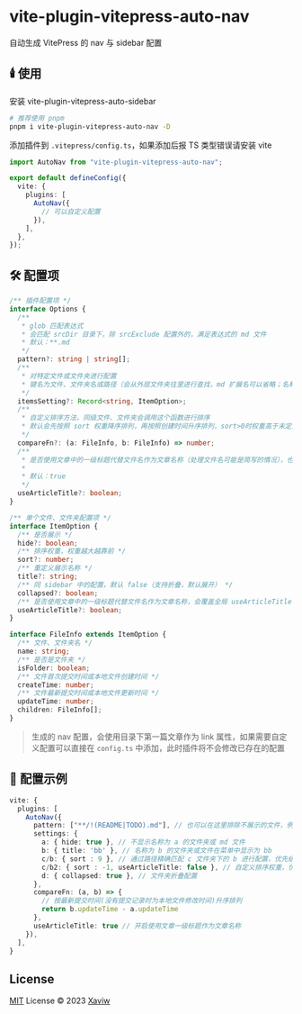 # vite-plugin-vitepress-auto-nav

自动生成 VitePress 的 nav 与 sidebar 配置

## 🕯️ 使用

安装 vite-plugin-vitepress-auto-sidebar

```sh
# 推荐使用 pnpm
pnpm i vite-plugin-vitepress-auto-nav -D
```

添加插件到 `.vitepress/config.ts`，如果添加后报 TS 类型错误请安装 vite

```ts
import AutoNav from "vite-plugin-vitepress-auto-nav";

export default defineConfig({
  vite: {
    plugins: [
      AutoNav({
        // 可以自定义配置
      }),
    ],
  },
});
```

## 🛠️ 配置项

```ts
/** 插件配置项 */
interface Options {
  /**
   * glob 匹配表达式
   * 会匹配 srcDir 目录下，除 srcExclude 配置外的，满足表达式的 md 文件
   * 默认：**.md
   */
  pattern?: string | string[];
  /**
   * 对特定文件或文件夹进行配置
   * 键名为文件、文件夹名或路径（会从外层文件夹往里进行查找，md 扩展名可以省略；名称存在重复时，可以用路径区分）
   */
  itemsSetting?: Record<string, ItemOption>;
  /**
   * 自定义排序方法，同级文件、文件夹会调用这个函数进行排序
   * 默认会先按照 sort 权重降序排列，再按照创建时间升序排列，sort>0时权重高于未定义sort的文章，sort<0时权重低于未定义sort的文章
   */
  compareFn?: (a: FileInfo, b: FileInfo) => number;
  /**
   * 是否使用文章中的一级标题代替文件名作为文章名称（处理文件名可能是简写的情况），也可以单独配置
   *
   * 默认：true
   */
  useArticleTitle?: boolean;
}

/** 单个文件、文件夹配置项 */
interface ItemOption {
  /** 是否展示 */
  hide?: boolean;
  /** 排序权重，权重越大越靠前 */
  sort?: number;
  /** 重定义展示名称 */
  title?: string;
  /** 同 sidebar 中的配置，默认 false（支持折叠，默认展开） */
  collapsed?: boolean;
  /** 是否使用文章中的一级标题代替文件名作为文章名称，会覆盖全局 useArticleTitle 配置 */
  useArticleTitle?: boolean;
}

interface FileInfo extends ItemOption {
  /** 文件、文件夹名 */
  name: string;
  /** 是否是文件夹 */
  isFolder: boolean;
  /** 文件首次提交时间或本地文件创建时间 */
  createTime: number;
  /** 文件最新提交时间或本地文件更新时间 */
  updateTime: number;
  children: FileInfo[];
}
```

> 生成的 nav 配置，会使用目录下第一篇文章作为 link 属性，如果需要自定义配置可以直接在 `config.ts` 中添加，此时插件将不会修改已存在的配置

## 🎊 配置示例

```ts
vite: {
  plugins: [
    AutoNav({
      pattern: ["**/!(README|TODO).md"], // 也可以在这里排除不展示的文件，例如不匹配 README 和 TODO 文件
      settings: {
        a: { hide: true }, // 不显示名称为 a 的文件夹或 md 文件
        b: { title: 'bb' }, // 名称为 b 的文件夹或文件在菜单中显示为 bb
        c/b: { sort : 9 }, // 通过路径精确匹配 c 文件夹下的 b 进行配置，优先级高于未定义 sort 的文章和 sort < 9 的文章
        c/b2: { sort : -1, useArticleTitle: false }, // 自定义排序权重，优先级低于未定义 sort 的文章和 sort > -1 的文章；关闭使用文章一级标题作为文章名称
        d: { collapsed: true }, // 文件夹折叠配置
      },
      compareFn: (a, b) => {
        // 按最新提交时间(没有提交记录时为本地文件修改时间)升序排列
        return b.updateTime - a.updateTime
      },
      useArticleTitle: true // 开启使用文章一级标题作为文章名称
    }),
  ],
}
```

## License

[MIT](./LICENSE) License © 2023 [Xaviw](https://github.com/Xaviw)
